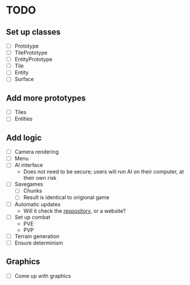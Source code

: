 # TODO

## Set up classes
 - [ ] Prototype
 - [ ] TilePrototype
 - [ ] EntityPrototype
 - [ ] Tile
 - [ ] Entity
 - [ ] Surface

## Add more prototypes
 - [ ] Tiles
 - [ ] Entities

## Add logic
 - [ ] Camera rendering
 - [ ] Menu
 - [ ] AI interface
    - Does not need to be secure; users will run AI on their computer, at their own risk
 - [ ] Savegames
    - [ ] Chunks
    - [ ] Result is identical to origional game
 - [ ] Automatic updates
    - Will it check the [respository](https://github.com/ericl16384/BotsBuildBots/archive/main.zip), or a website?
 - [ ] Set up combat
    - PVE
    - PVP
 - [ ] Terrain generation
 - [ ] Ensure determinism

## Graphics
 - [ ] Come up with graphics
